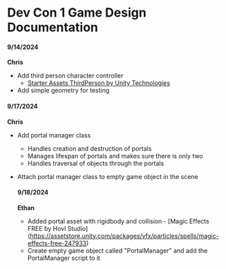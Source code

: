 
# Dev Con 1 Game Design Documentation  

#### 9/14/2024  

**Chris**  
- Add third person character controller  
	- [Starter Assets ThirdPerson by Unity Technologies](https://assetstore.unity.com/packages/essentials/starter-assets-thirdperson-updates-in-new-charactercontroller-pa-196526)
- Add simple geometry for testing  

#### 9/17/2024  

**Chris**  
- Add portal manager class  
	- Handles creation and destruction of portals  
	- Manages lifespan of portals and makes sure there is only two  
	- Handles traversal of objects through the portals  
- Attach portal manager class to empty game object in the scene

  #### 9/18/2024

  **Ethan**
  - Added portal asset with rigidbody and collision
    	- [Magic Effects FREE by Hovl Studio] (https://assetstore.unity.com/packages/vfx/particles/spells/magic-effects-free-247933)
  - Create empty game object called "PortalManager" and add the PortalManager script to it
